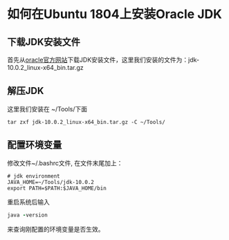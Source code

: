 # 如何在Ubuntu 1804上安装Oracle JDK

## 下载JDK安装文件

首先从[oracle官方网站](http://www.oracle.com/technetwork/java/javase/downloads/index.html)下载JDK安装文件，这里我们安装的文件为：jdk-10.0.2_linux-x64_bin.tar.gz

## 解压JDK

这里我们安装在 ~/Tools/下面

```
tar zxf jdk-10.0.2_linux-x64_bin.tar.gz -C ~/Tools/
```

## 配置环境变量

修改文件~/.bashrc文件, 在文件末尾加上：

```
# jdk environment
JAVA_HOME=~/Tools/jdk-10.0.2
export PATH=$PATH:$JAVA_HOME/bin
```

重启系统后输入

```f
java -version
```

来查询刚配置的环境变量是否生效。

